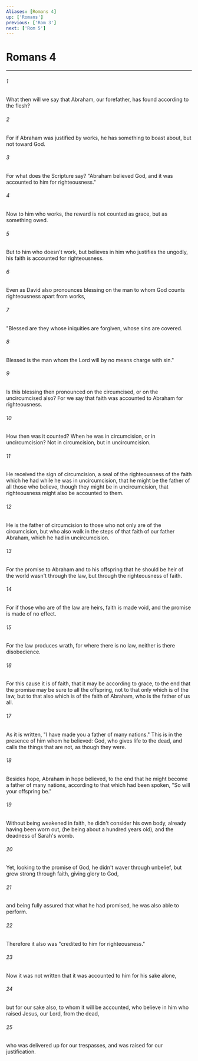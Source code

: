 ```yaml
---
Aliases: [Romans 4]
up: ['Romans']
previous: ['Rom 3']
next: ['Rom 5']
---
```

# Romans 4
***





###### 1 

What then will we say that Abraham, our forefather, has found according to the flesh? 



###### 2 

For if Abraham was justified by works, he has something to boast about, but not toward God. 



###### 3 

For what does the Scripture say? "Abraham believed God, and it was accounted to him for righteousness." 



###### 4 

Now to him who works, the reward is not counted as grace, but as something owed. 



###### 5 

But to him who doesn't work, but believes in him who justifies the ungodly, his faith is accounted for righteousness. 



###### 6 

Even as David also pronounces blessing on the man to whom God counts righteousness apart from works, 



###### 7 

"Blessed are they whose iniquities are forgiven, whose sins are covered. 



###### 8 

Blessed is the man whom the Lord will by no means charge with sin."  



###### 9 

Is this blessing then pronounced on the circumcised, or on the uncircumcised also? For we say that faith was accounted to Abraham for righteousness. 



###### 10 

How then was it counted? When he was in circumcision, or in uncircumcision? Not in circumcision, but in uncircumcision. 



###### 11 

He received the sign of circumcision, a seal of the righteousness of the faith which he had while he was in uncircumcision, that he might be the father of all those who believe, though they might be in uncircumcision, that righteousness might also be accounted to them. 



###### 12 

He is the father of circumcision to those who not only are of the circumcision, but who also walk in the steps of that faith of our father Abraham, which he had in uncircumcision. 



###### 13 

For the promise to Abraham and to his offspring that he should be heir of the world wasn't through the law, but through the righteousness of faith. 



###### 14 

For if those who are of the law are heirs, faith is made void, and the promise is made of no effect. 



###### 15 

For the law produces wrath, for where there is no law, neither is there disobedience. 



###### 16 

For this cause it is of faith, that it may be according to grace, to the end that the promise may be sure to all the offspring, not to that only which is of the law, but to that also which is of the faith of Abraham, who is the father of us all. 



###### 17 

As it is written, "I have made you a father of many nations." This is in the presence of him whom he believed: God, who gives life to the dead, and calls the things that are not, as though they were. 



###### 18 

Besides hope, Abraham in hope believed, to the end that he might become a father of many nations, according to that which had been spoken, "So will your offspring be." 



###### 19 

Without being weakened in faith, he didn't consider his own body, already having been worn out, (he being about a hundred years old), and the deadness of Sarah's womb. 



###### 20 

Yet, looking to the promise of God, he didn't waver through unbelief, but grew strong through faith, giving glory to God, 



###### 21 

and being fully assured that what he had promised, he was also able to perform. 



###### 22 

Therefore it also was "credited to him for righteousness." 



###### 23 

Now it was not written that it was accounted to him for his sake alone, 



###### 24 

but for our sake also, to whom it will be accounted, who believe in him who raised Jesus, our Lord, from the dead, 



###### 25 

who was delivered up for our trespasses, and was raised for our justification.
